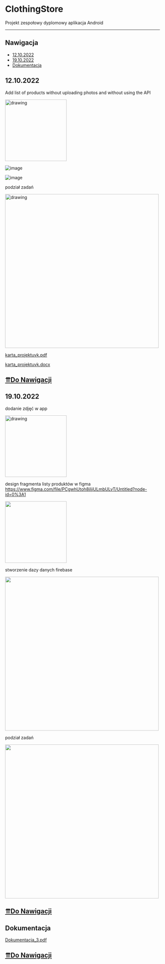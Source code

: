 # ClothingStore
 Projekt zespołowy dyplomowy aplikacja Android
 <hr/>
 
## Nawigacja
* [12.10.2022](#12102022)
* [19.10.2022](#19102022)
* [Dokumentacja](#dokumentacja)

## 12.10.2022
Add  list of products without uploading photos and without using the API

<img src="https://user-images.githubusercontent.com/60778267/195108073-999e4a2b-429b-4ab7-b081-1ba220995c5c.png" alt="drawing" width="200"/>

![image](https://user-images.githubusercontent.com/23722452/195184419-5ad571a0-bf0a-4761-9a02-8317d3acc541.png)

![image](https://user-images.githubusercontent.com/23722452/195184457-57badf44-6541-4d13-b8de-7cae761c0853.png)

podział zadań

<img src="https://user-images.githubusercontent.com/60778267/195276435-4c41eacb-1971-45a0-aec1-88efaf1f57ca.png" alt="drawing" width="500"/>

[karta_projektuvk.pdf](https://github.com/YaroslavLy/ClothesShop/files/9765125/karta_projektuvk.pdf)

[karta_projektuvk.docx](https://github.com/YaroslavLy/ClothesShop/files/9765127/karta_projektuvk.docx)

## [⇈Do Nawigacji](#nawigacja)

## 19.10.2022

dodanie zdjęć w app

<img src="https://user-images.githubusercontent.com/60778267/196235560-4e66dee3-4649-48f0-bc76-56096b624bf5.png" alt="drawing" width="200"/>

design fragmenta listy produktów w figma 
https://www.figma.com/file/PCgwhUtoh8jljiULmbULvT/Untitled?node-id=0%3A1

<img src="https://user-images.githubusercontent.com/60778267/196622516-33ed66a6-ea86-47eb-9637-19879b855d87.png" width="200"/>

stworzenie dazy danych firebase

<img src="https://user-images.githubusercontent.com/60778267/196624170-351e7529-88b7-477b-ae43-1907ab8892d0.png" width="500"/>

podział zadań

<img src="https://user-images.githubusercontent.com/60778267/196625073-618dfbf7-759e-4efb-b969-0e71c472abb4.png" width="500"/>

## [⇈Do Nawigacji](#nawigacja)
## Dokumentacja

[Dokumentacja_3.pdf](https://github.com/YaroslavLy/ClothesShop/blob/main/Dokumentacja_3.pdf)

## [⇈Do Nawigacji](#nawigacja)
